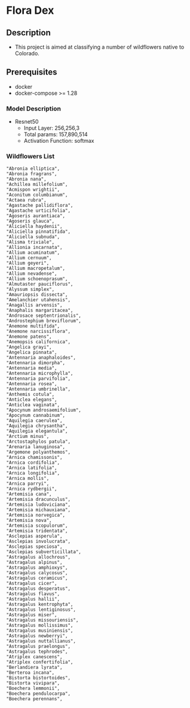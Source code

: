# Flora Dex
## Description
- This project is aimed at classifying a number of wildflowers native to Colorado.
## Prerequisites
- docker
- docker-compose >= 1.28
### Model Description
- Resnet50
  - Input Layer: 256,256,3
  - Total params: 157,890,514
  - Activation Function: softmax
### Wildflowers List
    "Abronia elliptica",
    "Abronia fragrans",
    "Abronia nana",
    "Achillea millefolium",
    "Acmispon wrightii",
    "Aconitum columbianum",
    "Actaea rubra",
    "Agastache pallidiflora",
    "Agastache urticifolia",
    "Agoseris aurantiaca",
    "Agoseris glauca",
    "Aliciella haydenii",
    "Aliciella pinnatifida",
    "Aliciella subnuda",
    "Alisma triviale",
    "Allionia incarnata",
    "Allium acuminatum",
    "Allium cernuum",
    "Allium geyeri",
    "Allium macropetalum",
    "Allium nevadense",
    "Allium schoenoprasum",
    "Almutaster pauciflorus",
    "Alyssum simplex",
    "Amauriopsis dissecta",
    "Amelanchier utahensis",
    "Anagallis arvensis",
    "Anaphalis margaritacea",
    "Androsace septentrionalis",
    "Androstephium breviflorum",
    "Anemone multifida",
    "Anemone narcissiflora",
    "Anemone patens",
    "Anemopsis californica",
    "Angelica grayi",
    "Angelica pinnata",
    "Antennaria anaphaloides",
    "Antennaria dimorpha",
    "Antennaria media",
    "Antennaria microphylla",
    "Antennaria parvifolia",
    "Antennaria rosea",
    "Antennaria umbrinella",
    "Anthemis cotula",
    "Anticlea elegans",
    "Anticlea vaginata",
    "Apocynum androsaemifolium",
    "Apocynum cannabinum",
    "Aquilegia caerulea",
    "Aquilegia chrysantha",
    "Aquilegia elegantula",
    "Arctium minus",
    "Arctostaphylos patula",
    "Arenaria lanuginosa",
    "Argemone polyanthemos",
    "Arnica chamissonis",
    "Arnica cordifolia",
    "Arnica latifolia",
    "Arnica longifolia",
    "Arnica mollis",
    "Arnica parryi",
    "Arnica rydbergii",
    "Artemisia cana",
    "Artemisia dracunculus",
    "Artemisia ludoviciana",
    "Artemisia michauxiana",
    "Artemisia norvegica",
    "Artemisia nova",
    "Artemisia scopulorum",
    "Artemisia tridentata",
    "Asclepias asperula",
    "Asclepias involucrata",
    "Asclepias speciosa",
    "Asclepias subverticillata",
    "Astragalus allochrous",
    "Astragalus alpinus",
    "Astragalus amphioxys",
    "Astragalus calycosus",
    "Astragalus ceramicus",
    "Astragalus cicer",
    "Astragalus desperatus",
    "Astragalus flavus",
    "Astragalus hallii",
    "Astragalus kentrophyta",
    "Astragalus lentiginosus",
    "Astragalus miser",
    "Astragalus missouriensis",
    "Astragalus mollissimus",
    "Astragalus musiniensis",
    "Astragalus newberryi",
    "Astragalus nuttallianus",
    "Astragalus praelongus",
    "Astragalus tephrodes",
    "Atriplex canescens",
    "Atriplex confertifolia",
    "Berlandiera lyrata",
    "Berteroa incana",
    "Bistorta bistortoides",
    "Bistorta vivipara",
    "Boechera lemmonii",
    "Boechera pendulocarpa",
    "Boechera perennans",
